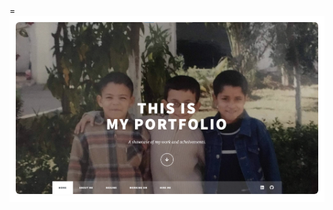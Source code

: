 <!-- # [Click to see my Portfolio](https://zakaria-pro.github.io/my-eportfolio.github.io "Zakariae's Portfolio")
 -->
 
 <!DOCTYPE html>
<html lang="en">
<head>
  <meta charset="UTF-8">
  <meta http-equiv="X-UA-Compatible" content="IE=edge">
  <meta name="viewport" content="width=device-width, initial-scale=1.0">
  =
</head>
<body>
  <div style="border: 10px solid #ffffff">
   <a href="https://zakaria-pro.github.io/my-eportfolio.github.io" target="_blank">
      <img style="border-radius: 6px" src="./assets/my-portfolio.png"/>
   </a>
</div>
        
</body>
</html>
 

         

